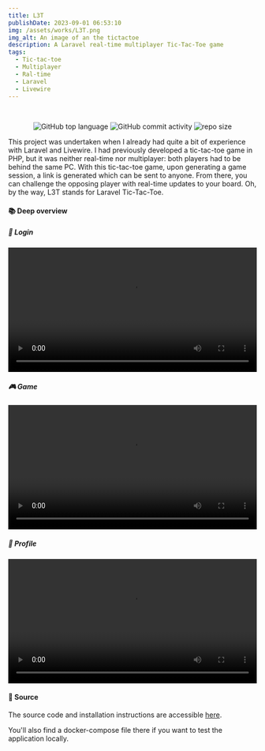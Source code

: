 ```yaml
---
title: L3T
publishDate: 2023-09-01 06:53:10
img: /assets/works/L3T.png
img_alt: An image of an the tictactoe
description: A Laravel real-time multiplayer Tic-Tac-Toe game
tags:
  - Tic-tac-toe
  - Multiplayer
  - Ral-time
  - Laravel
  - Livewire
---
```


<div align="center">
  <br/>    
  
  ![GitHub top language](https://img.shields.io/github/languages/top/NullBrunk/L3T?style=for-the-badge)
  ![GitHub commit activity](https://img.shields.io/github/commit-activity/m/NullBrunk/L3T?style=for-the-badge)
  ![repo size](https://img.shields.io/github/repo-size/NullBrunk/L3T?style=for-the-badge)

</div>

This project was undertaken when I already had quite a bit of experience with Laravel and Livewire. I had previously developed a tic-tac-toe game in PHP, but it was neither real-time nor multiplayer: both players had to be behind the same PC. With this tic-tac-toe game, upon generating a game session, a link is generated which can be sent to anyone. From there, you can challenge the opposing player with real-time updates to your board.
Oh, by the way, L3T stands for Laravel Tic-Tac-Toe.


#### 📚 Deep overview

##### 🔐 Login
<video controls style="width: 100%;">
  <source src="https://github.com/NullBrunk/L3T/assets/125673909/40b49521-a41a-461f-84d5-cc5afc80548a" type="video/mp4" />
</video>


##### 🎮 Game
<video controls style="width: 100%;">
  <source src="https://github.com/NullBrunk/L3T/assets/125673909/36b9744f-9cc4-4b43-a498-6d57776c94d8" type="video/mp4" />
</video>


##### 👤 Profile
<video controls style="width: 100%;">
  <source src="https://github.com/NullBrunk/L3T/assets/125673909/5f220014-9120-4f12-84a0-4b60636b99b3" type="video/mp4" />
</video>



#### 📂 Source
The source code and installation instructions are accessible <a href="https://github.com/NullBrunk/L3T" target="_blank">here</a>.

You'll also find a docker-compose file there if you want to test the application locally.


